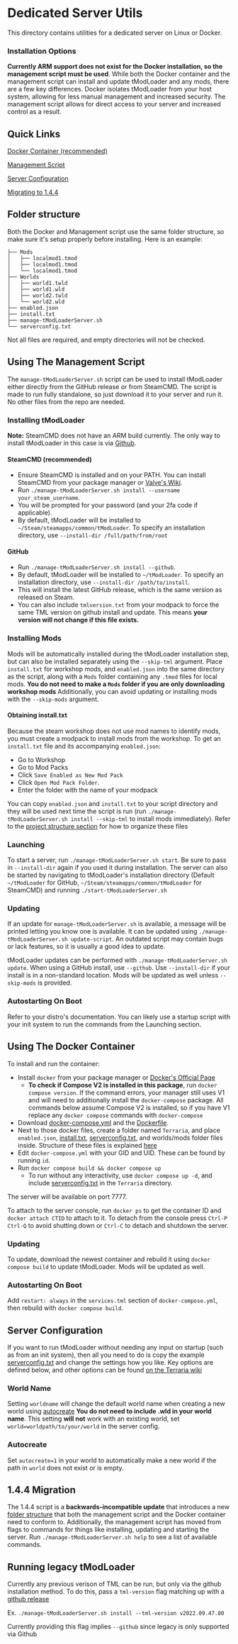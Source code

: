 # Dedicated Server Utils
This directory contains utilities for a dedicated server on Linux or Docker.

### Installation Options
**Currently ARM support does not exist for the Docker installation, so the management script must be used**. While both the Docker container and the management script can install and update tModLoader and any mods, there are a few key differences. Docker isolates tModLoader from your host system, allowing for less manual management and increased security. The management script allows for direct access to your server and increased control as a result.

## Quick Links
[Docker Container (recommended)](#using-the-docker-container)

[Management Script](#using-the-management-script)

[Server Configuration](#server-configuration)

[Migrating to 1.4.4](#144-migration)

## Folder structure
Both the Docker and Management script use the same folder structure, so make sure it's setup properly before installing. Here is an example:

```
├── Mods
│   ├── localmod1.tmod
│   ├── localmod1.tmod
│   └── localmod1.tmod
├── Worlds
│   ├── world1.twld
│   ├── world1.wld
│   ├── world2.twld
│   └── world2.wld
├── enabled.json
├── install.txt
├── manage-tModLoaderServer.sh
└── serverconfig.txt
```
Not all files are required, and empty directories will not be checked.

## Using The Management Script
The `manage-tModLoaderServer.sh` script can be used to install tModLoader either directly from the GitHub release or from SteamCMD. The script is made to run fully standalone, so just download it to your server and run it. No other files from the repo are needed.

### Installing tModLoader
**Note:** SteamCMD does not have an ARM build currently. The only way to install tModLoader in this case is via [Github](#github).
#### SteamCMD (recommended)
* Ensure SteamCMD is installed and on your PATH. You can install SteamCMD from your package manager or [Valve's Wiki](https://developer.valvesoftware.com/wiki/SteamCMD).
* Run `./manage-tModLoaderServer.sh install --username your_steam_username`.
* You will be prompted for your password (and your 2fa code if applicable).
* By default, tModLoader will be installed to `~/Steam/steamapps/common/tModLoader`. To specify an installation directory, use `--install-dir /full/path/from/root`

#### GitHub
* Run `./manage-tModLoaderServer.sh install --github`.
* By default, tModLoader will be installed to `~/tModLoader`. To specify an installation directory, use `--install-dir /path/to/install`.
* This will install the latest GitHub release, which is the same version as released on Steam.
* You can also include `tmlversion.txt` from your modpack to force the same TML version on github install and update. This means **your version will not change if this file exists.**

### Installing Mods
Mods will be automatically installed during the tModLoader installation step, but can also be installed separately using the `--skip-tml` argument. Place `install.txt` for workshop mods, and `enabled.json` into the same directory as the script, along with a `Mods` folder containing any `.tmod` files for local mods. **You do not need to make a `Mods` folder if you are only downloading workshop mods** Additionally, you can avoid updating or installing mods with the `--skip-mods` argument.

#### Obtaining install.txt
Because the steam workshop does not use mod names to identify mods, you must create a modpack to install mods from the workshop. To get an `install.txt` file and its accompanying `enabled.json`:
* Go to Workshop
* Go to Mod Packs
* Click `Save Enabled as New Mod Pack`
* Click `Open Mod Pack Folder`.
* Enter the folder with the name of your modpack

You can copy `enabled.json` and `install.txt` to your script directory and they will be used next time the script is run (run `./manage-tModLoaderServer.sh install --skip-tml` to install mods immediately). Refer to the [project structure section](#folder-structure) for how to organize these files

### Launching
To start a server, run `./manage-tModLoaderServer.sh start`. Be sure to pass in `--install-dir` again if you used it during installation. The server can also be started by navigating to tModLoader's installation directory (Default `~/tModLoader` for GitHub, `~/Steam/steamapps/common/tModLoader` for SteamCMD) and running `./start-tModLoaderServer.sh`

### Updating
If an update for `manage-tModLoaderServer.sh` is available, a message will be printed letting you know one is available. It can be updated using `./manage-tModLoaderServer.sh update-script`. An outdated script may contain bugs or lack features, so it is usually a good idea to update.

tModLoader updates can be performed with `./manage-tModLoaderServer.sh update`. When using a GitHub install, use `--github`. Use `--install-dir` if your install is in a non-standard location. Mods will be updated as well unless `--skip-mods` is provided.

### Autostarting On Boot
Refer to your distro's documentation. You can likely use a startup script with your init system to run the commands from the Launching section.

## Using The Docker Container
To install and run the container:
* Install `docker` from your package manager or [Docker's Official Page](https://docs.docker.com/engine/install/)
  * **To check if Compose V2 is installed in this package**, run `docker compose version`. If the command errors, your manager still uses V1 and will need to additionally install the `docker-compose` package. All commands below assume Compose V2 is installed, so if you have V1 replace any `docker compose` commands with `docker-compose`
* Download [docker-compose.yml](https://github.com/tModLoader/tModLoader/tree/1.4.4/patches/tModLoader/Terraria/release_extras/DedicatedServerUtils/Docker/docker-compose.yml) and the [Dockerfile](https://github.com/tModLoader/tModLoader/tree/1.4.4/patches/tModLoader/Terraria/release_extras/DedicatedServerUtils/Docker/Dockerfile).
* Next to those docker files, create a folder named `Terraria`, and place `enabled.json`, [install.txt](#obtaining-install.txt), [serverconfig.txt](#server-configuration), and worlds/mods folder files inside. Structure of these files is explained [here](#folder-structure)
* Edit `docker-compose.yml` with your GID and UID. These can be found by running `id`.
* Run `docker compose build && docker compose up`
  * To run without any interactivity, use `docker compose up -d`, and include [serverconfig.txt](#server-configuration) in the `Terraria` directory.

The server will be available on port 7777.

To attach to the server console, run `docker ps` to get the container ID and `docker attach CTID` to attach to it. To detach from the console press `Ctrl-P Ctrl-Q` to avoid shutting down or `Ctrl-C` to detach and shutdown the server.

### Updating
To update, download the newest container and rebuild it using `docker compose build` to update tModLoader. Mods will be updated as well.

### Autostarting On Boot
Add `restart: always` in the `services.tml` section of `docker-compose.yml`, then rebuild with `docker compose build`.

## Server Configuration
If you want to run tModLoader without needing any input on startup (such as from an init system), then all you need to do is copy the example [serverconfig.txt](https://github.com/tModLoader/tModLoader/tree/1.4.4/patches/tModLoader/Terraria/release_extras/serverconfig.txt) and change the settings how you like. Key options are defined below, and other options can be found [on the Terraria wiki](https://terraria.wiki.gg/wiki/Server#Server_config_file)

### World Name
Setting `worldname` will change the default world name when creating a new world using [autocreate](#autocreate) **You do not need to include .wld in your world name**. This setting **will not** work with an existing world, set `world=worldpath/to/your/world` in the server config.

### Autocreate
Set `autocreate=1` in your world to automatically make a new world if the path in `world` does not exist or is empty.

## 1.4.4 Migration
The 1.4.4 script is a **backwards-incompatible update** that introduces a new [folder structure](#folder-structure) that both the management script and the Docker container need to conform to. Additionally, the management script has moved from flags to commands for things like installing, updating and starting the server. Run `./manage-tModLoaderServer.sh help` to see a list of available commands.

## Running legacy tModLoader
Currently any previous verison of TML can be run, but only via the github installation method. To do this, pass a `tml-version` flag matching up with a [github release](https://github.com/tModLoader/tModLoader/releases)

Ex. `./manage-tModLoaderServer.sh install --tml-version v2022.09.47.80`

Currently providing this flag implies `--github` since legacy is only supported via Github